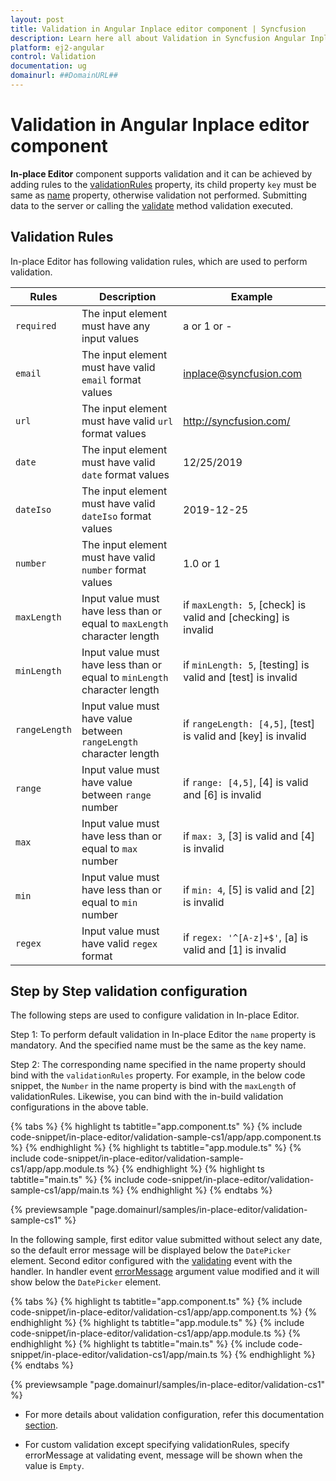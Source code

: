 ```yaml
---
layout: post
title: Validation in Angular Inplace editor component | Syncfusion
description: Learn here all about Validation in Syncfusion Angular Inplace editor component of Syncfusion Essential JS 2 and more.
platform: ej2-angular
control: Validation 
documentation: ug
domainurl: ##DomainURL##
---
```


# Validation in Angular Inplace editor component

**In-place Editor** component supports validation and it can be achieved by adding rules to the [validationRules](https://ej2.syncfusion.com/angular/documentation/api/inplace-editor/#validationrules) property, its child property `key` must be same as [name](https://ej2.syncfusion.com/angular/documentation/api/inplace-editor/#name) property, otherwise validation not performed. Submitting data to the server or calling the [validate](https://ej2.syncfusion.com/angular/documentation/api/inplace-editor/#validate) method validation executed.

## Validation Rules

In-place Editor has following validation rules, which are used to perform validation.

| Rules | Description | Example |
|------|------|------|
| `required` | The input element must have any input values | a or 1 or - |
| `email` | The input element must have valid `email` format values | <inplace@syncfusion.com> |
| `url` | The  input element must have valid `url` format values| <http://syncfusion.com/> |
| `date` | The  input element must have valid `date` format values | 12/25/2019 |
| `dateIso` | The  input element must have valid `dateIso` format values | 2019-12-25 |
| `number` | The  input element must have valid `number` format values | 1.0 or 1 |
| `maxLength` | Input value must have less than or equal to `maxLength` character length | if `maxLength: 5`, [check] is valid and [checking] is invalid |
| `minLength` | Input value must have less than or equal to `minLength` character length | if `minLength: 5`, [testing] is valid and [test] is invalid |
| `rangeLength` | Input value must have value between `rangeLength` character length | if `rangeLength: [4,5]`, [test] is valid and [key] is invalid
| `range` | Input value must have value between `range` number | if `range: [4,5]`, [4] is valid and [6] is invalid |
| `max` | Input value must have less than or equal to `max` number | if `max: 3`, [3] is valid and [4] is invalid |
| `min` | Input value must have less than or equal to `min` number | if `min: 4`, [5] is valid and [2] is invalid |
| `regex` | Input value must have valid `regex` format | if `regex: '^[A-z]+$'`, [a] is valid and [1] is invalid |

## Step by Step validation configuration

The following steps are used to configure validation in In-place Editor.

Step 1: To perform default validation in In-place Editor the `name` property is mandatory. And the specified name must be the same as the key name.

Step 2:  The corresponding name specified in the name property should bind with the `validationRules` property. For example, in the below code snippet, the `Number`  in the name property is bind with the `maxLength`  of validationRules.  Likewise, you can bind with the in-build validation configurations in the above table.

{% tabs %}
{% highlight ts tabtitle="app.component.ts" %}
{% include code-snippet/in-place-editor/validation-sample-cs1/app/app.component.ts %}
{% endhighlight %}
{% highlight ts tabtitle="app.module.ts" %}
{% include code-snippet/in-place-editor/validation-sample-cs1/app/app.module.ts %}
{% endhighlight %}
{% highlight ts tabtitle="main.ts" %}
{% include code-snippet/in-place-editor/validation-sample-cs1/app/main.ts %}
{% endhighlight %}
{% endtabs %}
  
{% previewsample "page.domainurl/samples/in-place-editor/validation-sample-cs1" %}

In the following sample, first editor value submitted without select any date, so the default error message will be displayed below the `DatePicker` element. Second editor configured with the [validating](https://ej2.syncfusion.com/angular/documentation/api/inplace-editor/#validating) event with the handler. In handler event [errorMessage](https://ej2.syncfusion.com/angular/documentation/api/inplace-editor/validateEventArgs/#errormessage) argument value modified and it will show below the `DatePicker` element.

{% tabs %}
{% highlight ts tabtitle="app.component.ts" %}
{% include code-snippet/in-place-editor/validation-cs1/app/app.component.ts %}
{% endhighlight %}
{% highlight ts tabtitle="app.module.ts" %}
{% include code-snippet/in-place-editor/validation-cs1/app/app.module.ts %}
{% endhighlight %}
{% highlight ts tabtitle="main.ts" %}
{% include code-snippet/in-place-editor/validation-cs1/app/main.ts %}
{% endhighlight %}
{% endtabs %}
  
{% previewsample "page.domainurl/samples/in-place-editor/validation-cs1" %}

* For more details about validation configuration, refer this documentation [section](https://ej2.syncfusion.com/angular/documentation/api/inplace-editor/#validating).

* For custom validation except specifying validationRules, specify errorMessage at validating event, message will be shown when the value is `Empty`.